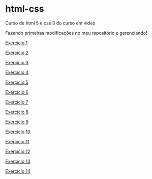 # html-css
 Curso de html 5 e css 3 do curso em video

 Fazendo primeiras modificações no meu repositório e gerenciando!

 <a href="https://viniasilva.github.io/html-css/exercicios/mod01/ex001">Exercício 1</a>

<a href="https://viniasilva.github.io/html-css/exercicios/mod01/ex002">Exercício 2</a>

<a href="https://viniasilva.github.io/html-css/exercicios/mod01/ex003">Exercício 3</a>

<a href="https://viniasilva.github.io/html-css/exercicios/mod01/ex004">Exercício 4</a>

<a href="https://viniasilva.github.io/html-css/exercicios/mod01/ex005">Exercício 5</a>

<a href="https://viniasilva.github.io/html-css/exercicios/mod01/ex006">Exercício 6</a>

<a href="https://viniasilva.github.io/html-css/exercicios/mod01/ex007">Exercício 7</a>

<a href="https://viniasilva.github.io/html-css/exercicios/mod01/ex008b">Exercício 8</a>

<a href="https://viniasilva.github.io/html-css/exercicios/mod01/ex009/listas.html">Exercício 9</a>

<a href="https://viniasilva.github.io/html-css/exercicios/mod01/ex0010/index.html">Exercício 10</a>

<a href="https://viniasilva.github.io/html-css/exercicios/mod01/ex0011/index.html">Exercício 11</a>

<a href="https://viniasilva.github.io/html-css/exercicios/mod01/ex0012">Exercício 12</a>

<a href="https://viniasilva.github.io/html-css/exercicios/mod01/ex0013">Exercício 13</a>

<a href="https://viniasilva.github.io/html-css/exercicios/mod01/ex0014">Exercício 14</a>